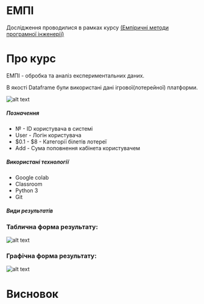 # ЕМПІ
Дослідження проводилися в рамках курсу [(Емпіричні методи програмної інженерії)](https://gitlab.com/targetflow/emise)

# Про курс
ЕМПІ - обробка та аналіз експериментальних даних.

В якості Dataframe були використані дані ігрової(лотерейної) платформи. 

![alt text](https://raw.githubusercontent.com/bogature/ResearchLottery/master/all_info.jpg)

##### Позначення
- № - ID користувача в системі
- User - Логін користувача
- $0.1 - $8 - Категорії білетів лотереї
- Add - Сума поповнення кабінета користувачем

##### Використані технології
- Google colab
- Classroom
- Python 3
- Git

##### Види результатів 

### Таблична форма результату:
![alt text](https://raw.githubusercontent.com/bogature/ResearchLottery/master/img/table.jpg)

### Графічна форма результату:
![alt text](https://raw.githubusercontent.com/bogature/ResearchLottery/master/img/graph.jpg)


# Висновок
